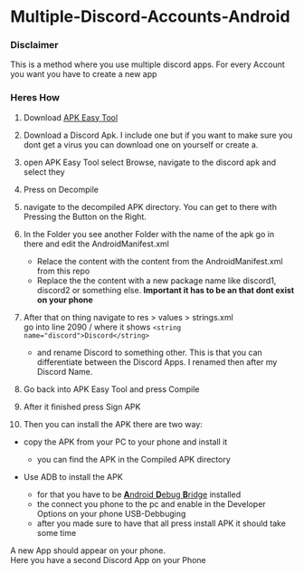 # Multiple-Discord-Accounts-Android

### Disclaimer
This is a method where you use multiple discord apps. For every Account you want you have to create a new app

### Heres How
1. Download [APK Easy Tool](https://forum.xda-developers.com/t/tool-windows-apk-easy-tool-v1-59-2-2021-04-03.3333960/)
2. Download a Discord Apk. I include one but if you want to make sure you dont get a virus you can download one on yourself or create a.

3. open APK Easy Tool select Browse, navigate to the discord apk and select they  
5. Press on Decompile
6. navigate to the decompiled APK directory. You can get to there with Pressing the Button on the Right.
7. In the Folder you see another Folder with the name of the apk go in there and edit the AndroidManifest.xml
    * Relace the content with the content from the AndroidManifest.xml from this repo
    * Replace the the content <replace with a new package name> with a new package name like discord1, discord2 or something else. **Important it has to be an that dont exist on your phone**   
8. After that on thing navigate to res > values > strings.xml   
  go into line 2090 / where it shows `<string name="discord">Discord</string>`
    * and rename Discord to something other. This is that you can differentiate between the Discord Apps. I renamed then after my Discord Name.
8. Go back into APK Easy Tool and press Compile
9. After it finished press Sign APK
  
10. Then you can install the APK there are two way:  
* copy the APK from your PC to your phone and install it  
    * you can find the APK in the Compiled APK directory  
  
* Use ADB to install the APK  
    * for that you have to be [**A**ndroid **D**ebug **B**ridge](https://developer.android.com/studio/releases/platform-tools) installed
    * the connect you phone to the pc and enable in the Developer Options on your phone USB-Debbuging
    * after you made sure to have that all press install APK it should take some time

A new App should appear on your phone.  
Here you have a second Discord App on your Phone
